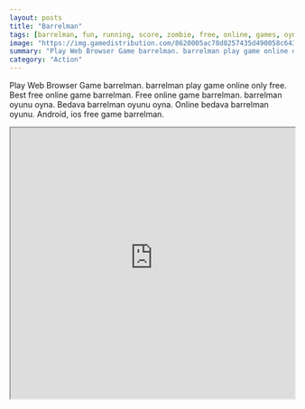 ```yaml
---
layout: posts
title: "Barrelman"
tags: [barrelman, fun, running, score, zombie, free, online, games, oyna, game, free, games, play, play, games]
image: "https://img.gamedistribution.com/8620005ac78d8257435d490058c643dd.jpg"
summary: "Play Web Browser Game barrelman. barrelman play game online only free. Best free online game barrelman. Free online game barrelman. barrelman oyunu oyna. Bedava barrelman oyunu oyna. Online bedava barrelman oyunu. Android, ios free game barrelman."
category: "Action"
---
```


Play Web Browser Game barrelman. barrelman play game online only free. Best free online game barrelman. Free online game barrelman. barrelman oyunu oyna. Bedava barrelman oyunu oyna. Online bedava barrelman oyunu. Android, ios free game barrelman.

<iframe width="100%" height="480px;" src="https://flash.gamedistribution.com?game=8620005ac78d8257435d490058c643dd"></iframe>